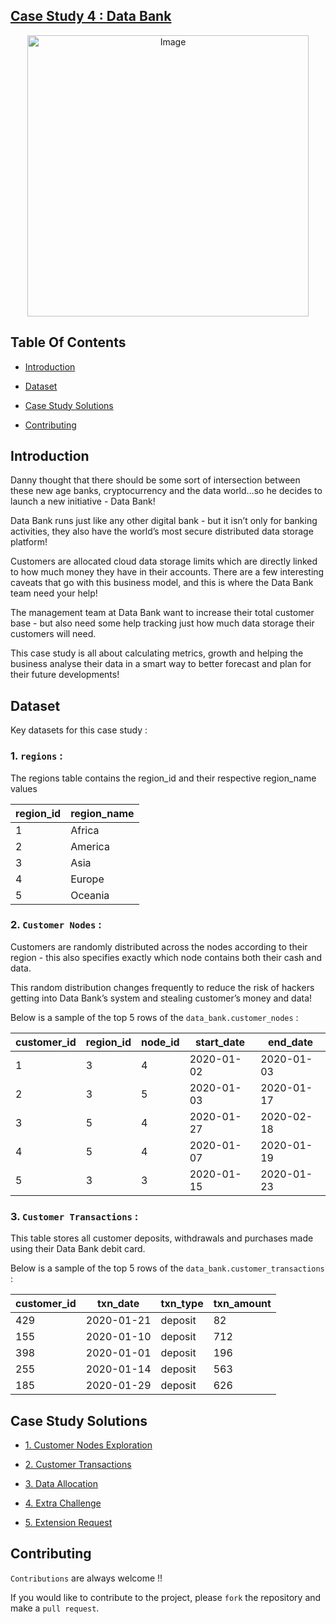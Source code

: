 ## [Case Study 4 : Data Bank](https://8weeksqlchallenge.com/case-study-4/)
<p align="center">
<img src="https://8weeksqlchallenge.com/images/case-study-designs/4.png" alt="Image" width="450" height="450">



## Table Of Contents
  - [Introduction](#introduction)

  - [Dataset](#dataset)
  - [Case Study Solutions](#case-study-solutions)
  - [Contributing](#contributing)

  

## Introduction
Danny thought that there should be some sort of intersection between these new age banks, cryptocurrency and the data world…so he decides to launch a new initiative - Data Bank!

Data Bank runs just like any other digital bank - but it isn’t only for banking activities, they also have the world’s most secure distributed data storage platform!

Customers are allocated cloud data storage limits which are directly linked to how much money they have in their accounts. There are a few interesting caveats that go with this business model, and this is where the Data Bank team need your help!

The management team at Data Bank want to increase their total customer base - but also need some help tracking just how much data storage their customers will need.

This case study is all about calculating metrics, growth and helping the business analyse their data in a smart way to better forecast and plan for their future developments!



## Dataset
Key datasets for this case study : 

### 1. **`regions`** : 

The regions table contains the region_id and their respective region_name values

region_id |	region_name |
|--|--|
1 |	Africa |
2 |	America |
3 |	Asia |
4 |	Europe |
5 |	Oceania |


### 2. **`Customer Nodes`** : 

Customers are randomly distributed across the nodes according to their region - this also specifies exactly which node contains both their cash and data.

This random distribution changes frequently to reduce the risk of hackers getting into Data Bank’s system and stealing customer’s money and data!

Below is a sample of the top 5 rows of the `data_bank.customer_nodes` : 


customer_id |	region_id |	node_id |	start_date |	end_date |
|--|--|--|--|--|
1 |	3 |	4 |	2020-01-02 |	2020-01-03 |
2 |	3 |	5 |	2020-01-03 |	2020-01-17 |
3 |	5 |	4 |	2020-01-27 |	2020-02-18 |
4 |	5 |	4 |	2020-01-07 |	2020-01-19 |
5 |	3 |	3 |	2020-01-15 |	2020-01-23 |



### 3. **`Customer Transactions`** : 

This table stores all customer deposits, withdrawals and purchases made using their Data Bank debit card.

Below is a sample of the top 5 rows of the `data_bank.customer_transactions` : 


customer_id |	txn_date |	txn_type |	txn_amount |
|--|--|--|--|
429 |	2020-01-21 |	deposit |	82 |
155 |	2020-01-10 |	deposit |	712 |
398 |	2020-01-01 |	deposit |	196 |
255 |	2020-01-14 |	deposit |	563 |
185 |	2020-01-29 |	deposit |	626 |


## Case Study Solutions
- [1. Customer Nodes Exploration](1.%20Customer-Nodes-Exploration.md)

- [2. Customer Transactions](2.%20Customer-Transactions.md)

- [3. Data Allocation](3.%20Data-Allocation.md)

- [4. Extra Challenge](4.%20Extra-Challenge.md)

- [5. Extension Request](5.%20Extension-Request.md)




## Contributing
`Contributions` are always welcome !!

If you would like to contribute to the project, please `fork` the repository and make a `pull request`.

